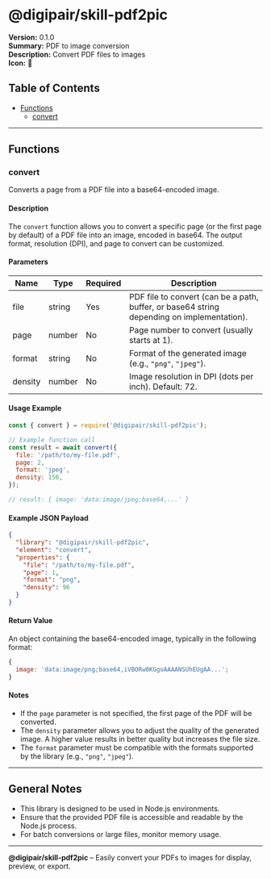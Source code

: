 # @digipair/skill-pdf2pic

**Version:** 0.1.0  
**Summary:** PDF to image conversion  
**Description:** Convert PDF files to images  
**Icon:** 📕

## Table of Contents

- [Functions](#functions)
  - [convert](#convert)

---

## Functions

### convert

Converts a page from a PDF file into a base64-encoded image.

#### Description

The `convert` function allows you to convert a specific page (or the first page by default) of a PDF file into an image, encoded in base64. The output format, resolution (DPI), and page to convert can be customized.

#### Parameters

| Name    | Type   | Required | Description                                                                                |
| ------- | ------ | -------- | ------------------------------------------------------------------------------------------ |
| file    | string | Yes      | PDF file to convert (can be a path, buffer, or base64 string depending on implementation). |
| page    | number | No       | Page number to convert (usually starts at 1).                                              |
| format  | string | No       | Format of the generated image (e.g., `"png"`, `"jpeg"`).                                   |
| density | number | No       | Image resolution in DPI (dots per inch). Default: 72.                                      |

#### Usage Example

```js
const { convert } = require('@digipair/skill-pdf2pic');

// Example function call
const result = await convert({
  file: '/path/to/my-file.pdf',
  page: 2,
  format: 'jpeg',
  density: 150,
});

// result: { image: 'data:image/jpeg;base64,...' }
```

#### Example JSON Payload

```json
{
  "library": "@digipair/skill-pdf2pic",
  "element": "convert",
  "properties": {
    "file": "/path/to/my-file.pdf",
    "page": 1,
    "format": "png",
    "density": 96
  }
}
```

#### Return Value

An object containing the base64-encoded image, typically in the following format:

```js
{
  image: 'data:image/png;base64,iVBORw0KGgoAAAANSUhEUgAA...';
}
```

#### Notes

- If the `page` parameter is not specified, the first page of the PDF will be converted.
- The `density` parameter allows you to adjust the quality of the generated image. A higher value results in better quality but increases the file size.
- The `format` parameter must be compatible with the formats supported by the library (e.g., `"png"`, `"jpeg"`).

---

## General Notes

- This library is designed to be used in Node.js environments.
- Ensure that the provided PDF file is accessible and readable by the Node.js process.
- For batch conversions or large files, monitor memory usage.

---

**@digipair/skill-pdf2pic** – Easily convert your PDFs to images for display, preview, or export.
